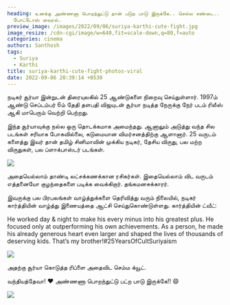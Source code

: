 ```yaml
---
heading: உனக்கு அண்ணனா பொறந்துட்டு நான் படுற பாடு இருக்கே.. செல்ல சண்டை..
  போட்டோஸ் வைரல்.
preview_image: /images/2022/09/06/suriya-karthi-cute-fight.jpg
image_resize: /cdn-cgi/image/w=640,fit=scale-down,q=80,f=auto
categories: cinema
authors: Santhosh
tags:
  - Suriya
  - Karthi
title: suriya-karthi-cute-fight-photos-viral
date: 2022-09-06 20:39:14 +0530
---
```

நடிகர் சூர்யா இன்றுடன் திரையுலகில் 25 ஆண்டுகளை நிறைவு செய்துள்ளார். 1997ம் ஆண்டு செப்டம்பர் 6ம் தேதி தளபதி விஜயுடன் சூர்யா நடித்த நேருக்கு நேர் படம் ரிலீஸ் ஆகி மாபெரும் வெற்றி பெற்றது.

இந்த சூர்யாவுக்கு நல்ல ஒரு தொடக்கமாக அமைந்தது. ஆனாலும் அடுத்து வந்த சில படங்கள் சரியாக போகவில்லை, கடுமையான விமர்சனத்திற்கு ஆளானார். 25 வருடம் களைத்து இவர் தான் தமிழ் சினிமாவின் முக்கிய நடிகர், தேசிய விருது, பல மற்ற விருதுகள், பல ப்ளாக்பாஸ்டர் படங்கள்.

![](/images/2022/09/06/suriya-karthi-cute-photo-trending-2.jpg)

அதையெல்லாம் தாண்டி லட்சக்கணக்கான ரசிகர்கள். இதையெல்லாம் விட வருடம் எத்தனையோ குழந்தைகளை படிக்க வைக்கிறார். தங்கமனசுக்காரர்.

இவருக்கு பல பிரபலங்கள் வாழ்த்துக்களை தெரிவித்து வரும் நிலையில், நடிகர் கார்த்தியின் வாழ்த்து இணையத்தை ஆட்சி செய்துகொண்டுள்ளது. கார்த்தியின் ட்வீட்:

He worked day & night to make his every minus into his greatest plus. He focused only at outperforming his own achievements. As a person, he made his already generous heart even larger and shaped the lives of thousands of deserving kids. That’s my brother!#25YearsOfCultSuriyaism

![](/images/2022/09/06/suriya-karthi-cute-photo-trending-1.jpg)

அதற்கு சூர்யா கொடுத்த ரிப்ளை அதைவிட செம்ம க்யூட்.

வந்தியத்தேவா! ❤️
அண்ணணா பொறந்துட்டு பட்ற பாடு இருக்கே!! 😄

![](/images/2022/09/06/suriya-karthi-cute-photo-trending.jpg)